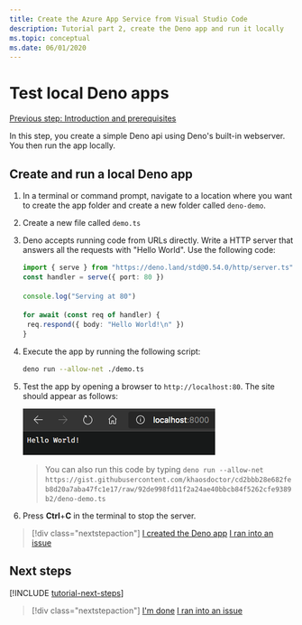 ```yaml
---
title: Create the Azure App Service from Visual Studio Code
description: Tutorial part 2, create the Deno app and run it locally
ms.topic: conceptual
ms.date: 06/01/2020
---
```


# Test local Deno apps

[Previous step: Introduction and prerequisites](tutorial-vscode-azure-app-service-deno-01.md)

In this step, you create a simple Deno api using Deno's built-in webserver. You then run the app locally.

## Create and run a local Deno app

1. In a terminal or command prompt, navigate to a location where you want to create the app folder and create a new folder called `deno-demo`.

1. Create a new file called `demo.ts`
1. Deno accepts running code from URLs directly. Write a HTTP server that answers all the requests with "Hello World". Use the following code:

    ```typescript
    import { serve } from "https://deno.land/std@0.54.0/http/server.ts"
    const handler = serve({ port: 80 })

    console.log("Serving at 80")

    for await (const req of handler) {
     req.respond({ body: "Hello World!\n" })
    }
    ```

1. Execute the app by running the following script:

    ```bash
    deno run --allow-net ./demo.ts
    ```

1. Test the app by opening a browser to `http://localhost:80`. The site should appear as follows:

    ![Running the demo server](media/deploy-azure/deno-hello-world.png)

    > You can also run this code by typing `deno run --allow-net https://gist.githubusercontent.com/khaosdoctor/cd2bbb28e682feb8d20a7aba47fc1e17/raw/92de998fd11f2a24ae40bbcb84f5262cfe9389b2/deno-demo.ts`

    <!-- TODO: THIS LINK SHOULD BE A MS-OWNED LINK -->

1. Press **Ctrl**+**C** in the terminal to stop the server.

> [!div class="nextstepaction"]
> [I created the Deno app](tutorial-vscode-azure-app-service-deno-03.md) [I ran into an issue](https://www.research.net/r/PWZWZ52?tutorial=deno-deployment-azureappservice&step=create-app)

## Next steps

[!INCLUDE [tutorial-next-steps](includes/tutorial-next-steps.md)]

> [!div class="nextstepaction"]
> [I'm done](node-howto-deploy-web-app.md) [I ran into an issue](https://www.research.net/r/PWZWZ52?tutorial=deno-deployment-azureappservice&step=clean-up-resources)
